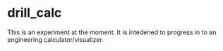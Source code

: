 # drill_calc

This is an experiment at the moment. It is intedened to progress in to an engineering calculator/visualizer.
